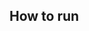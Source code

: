 <!--
 * @Author: Mingxin Zhang m.zhang@hapis.k.u-tokyo.ac.jp
 * @Date: 2022-12-08 22:29:47
 * @LastEditors: Mingxin Zhang
 * @LastEditTime: 2023-06-07 16:05:26
 * Copyright (c) 2022 by Mingxin Zhang, All Rights Reserved. 
-->

## How to run